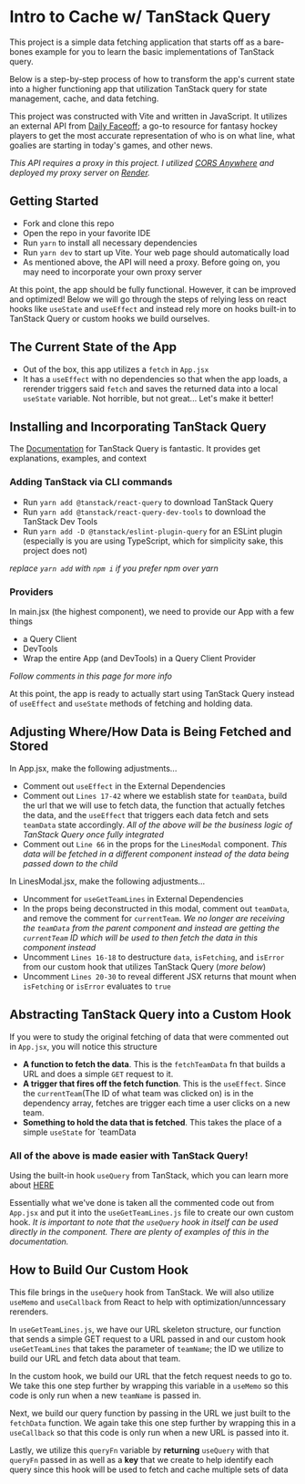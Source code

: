 # Intro to Cache w/ TanStack Query

This project is a simple data fetching application that starts off as a bare-bones example for you to learn the basic implementations of TanStack query.

Below is a step-by-step process of how to transform the app's current state into a higher functioning app that utilization TanStack query for state management, cache, and data fetching.

This project was constructed with Vite and written in JavaScript.
It utilizes an external API from [Daily Faceoff](https://www.dailyfaceoff.com/); a go-to resource for fantasy hockey players to get the most accurate representation of who is on what line, what goalies are starting in today's games, and other news.

*This API requires a proxy in this project. I utilized [CORS Anywhere](https://github.com/Rob--W/cors-anywhere) and deployed my proxy server on [Render](https://render.com/).*

## Getting Started
- Fork and clone this repo
- Open the repo in your favorite IDE
- Run `yarn` to install all necessary dependencies
- Run `yarn dev` to start up Vite. Your web page should automatically load
- As mentioned above, the API will need a proxy. Before going on, you may need to incorporate your own proxy server  

At this point, the app should be fully functional. However, it can be improved and optimized! Below we will go through the steps of relying less on react hooks like `useState` and `useEffect` and instead rely more on hooks built-in to TanStack Query or custom hooks we build ourselves.

## The Current State of the App
- Out of the box, this app utilizes a `fetch` in `App.jsx`
- It has a `useEffect` with no dependencies so that when the app loads, a rerender triggers said `fetch` and saves the returned data into a local `useState` variable. 
Not horrible, but not great... Let's make it better!

## Installing and Incorporating TanStack Query
The [Documentation](https://tanstack.com/query/latest/docs/framework/react/installation) for TanStack Query is fantastic. It provides get explanations, examples, and context

### Adding TanStack via CLI commands
- Run `yarn add @tanstack/react-query` to download TanStack Query
- Run `yarn add @tanstack/react-query-dev-tools` to download the TanStack Dev Tools
- Run `yarn add -D @tanstack/eslint-plugin-query` for an ESLint plugin (especially is you are using TypeScript, which for simplicity sake, this project does not)

*replace `yarn add` with `npm i` if you prefer npm over yarn*

### Providers
In main.jsx (the highest component), we need to provide our App with a few things
- a Query Client
- DevTools
- Wrap the entire App (and DevTools) in a Query Client Provider

*Follow comments in this page for more info*

At this point, the app is ready to actually start using TanStack Query instead of `useEffect` and `useState` methods of fetching and holding data.

## Adjusting Where/How Data is Being Fetched and Stored
In App.jsx, make the following adjustments...
- Comment out `useEffect` in the External Dependencies
- Comment out `Lines 17-42` where we establish state for `teamData`, build the url that we will use to fetch data, the function that actually fetches the data, and the `useEffect` that triggers each data fetch and sets `teamData` state accordingly. *All of the above will be the business logic of TanStack Query once fully integrated*
- Comment out `Line 66` in the props for the `LinesModal` component. *This data will be fetched in a different component instead of the data being passed down to the child*

In LinesModal.jsx, make the following adjustments...
- Uncomment for `useGetTeamLines` in External Dependencies
- In the props being deconstructed in this modal, comment out `teamData`, and remove the comment for `currentTeam`. *We no longer are receiving the `teamData` from the parent component and instead are getting the `currentTeam` ID which will be used to then fetch the data in this component instead*
- Uncomment `Lines 16-18` to destructure `data`, `isFetching`, and `isError` from our custom hook that utilizes TanStack Query (*more below*)
- Uncomment `Lines 20-30` to reveal different JSX returns that mount when `isFetching` or `isError` evaluates to `true`

## Abstracting TanStack Query into a Custom Hook
If you were to study the original fetching of data that were commented out in `App.jsx`, you will notice this structure
- **A function to fetch the data**. This is the `fetchTeamData` fn that builds a URL and does a simple `GET` request to it.
- **A trigger that fires off the fetch function**. This is the `useEffect`. Since the `currentTeam`(The ID of what team was clicked on) is in the dependency array, fetches are trigger each time a user clicks on a new team.
- **Something to hold the data that is fetched**. This takes the place of a simple `useState` for `teamData

### All of the above is made easier with TanStack Query!

Using the built-in hook `useQuery` from TanStack, which you can learn more about [HERE](https://tanstack.com/query/latest/docs/framework/react/guides/queries)

Essentially what we've done is taken all the commented code out from `App.jsx` and put it into the `useGetTeamLines.js` file to create our own custom hook. *It is important to note that the `useQuery` hook in itself can be used directly in the component. There are plenty of examples of this in the documentation.*

## How to Build Our Custom Hook
This file brings in the `useQuery` hook from TanStack. We will also utilize `useMemo` and `useCallback` from React to help with optimization/unncessary rerenders.

In `useGetTeamLines.js`, we have our URL skeleton structure, our function that sends a simple GET request to a URL passed in and our custom hook `useGetTeamLines` that takes the parameter of `teamName`; the ID we utilize to build our URL and fetch data about that team.

In the custom hook, we build our URL that the fetch request needs to go to. We take this one step further by wrapping this variable in a `useMemo` so this code is only run when a new `teamName` is passed in.

Next, we build our query function by passing in the URL we just built to the `fetchData` function. We again take this one step further by wrapping this in a `useCallback` so that this code is only run when a new URL is passed into it.

Lastly, we utilize this `queryFn` variable by **returning** `useQuery` with that `queryFn` passed in as well as a **key** that we create to help identify each query since this hook will be used to fetch and cache multiple sets of data
